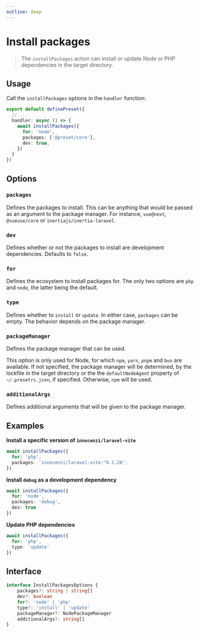 ```yaml
---
outline: deep
---
```


# Install packages

> The `installPackages` action can install or update Node or PHP dependencies in the target directory.

## Usage

Call the `installPackages` options in the `handler` function:

```ts
export default definePreset({
  // ...
  handler: async () => {
    await installPackages({
      for: 'node',
      packages: ['@preset/core'],
      dev: true,
    })
  }
})
```

## Options

### `packages`

Defines the packages to install. This can be anything that would be passed as an argument to the package manager. For instance, `vue@next`, `@vueuse/core` or `inertiajs/inertia-laravel`.

### `dev`

Defines whether or not the packages to install are development dependencies. Defaults to `false`.

### `for` 

Defines the ecosystem to install packages for. The only two options are `php` and `node`, the latter being the default.

### `type`

Defines whether to `install` or `update`. In either case, `packages` can be empty. The behavior depends on the package manager.

### `packageManager`

Defines the package manager that can be used. 

This option is only used for Node, for which `npm`, `yarn`, `pnpm` and `bun` are available. If not specified, the package manager will be determined, by the lockfile in the target directory or the the `defaultNodeAgent` property of `~/.presetrc.json`, if specified. Otherwise, `npm` will be used.

### `additionalArgs`

Defines additional arguments that will be given to the package manager. 

## Examples

**Install a specific version of `innocenzi/laravel-vite`**

```ts
await installPackages({
  for: 'php',
  packages: 'innocenzi/laravel-vite:^0.1.20',
})
```

**Install `debug` as a development dependency**

```ts
await installPackages({
  for: 'node',
  packages: 'debug',
  dev: true
})
```

**Update PHP dependencies**

```ts
await installPackages({
  for: 'php',
  type: 'update'
})
```

## Interface

```ts
interface InstallPackagesOptions {
	packages?: string | string[]
	dev?: boolean
	for?: 'node' | 'php'
	type?: 'install' | 'update'
	packageManager?: NodePackageManager
	additionalArgs?: string[]
}
```
